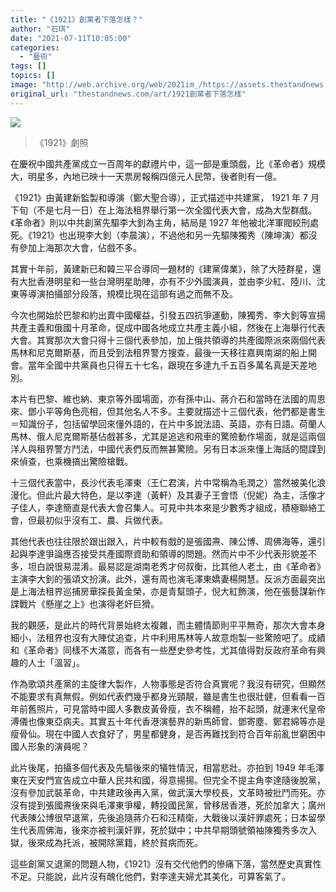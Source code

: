 ```yaml
---
title: "《1921》創黨者下落怎樣？"
author: "石琪"
date: "2021-07-11T10:05:00"
categories:
  - "藝術"
tags: []
topics: []
image: "http://web.archive.org/web/2021im_/https://assets.thestandnews.com/media/photos/1625022104292092367_IPK9U5Q.jpeg"
original_url: "thestandnews.com/art/1921創黨者下落怎樣"
---
```

![](http://web.archive.org/web/2021im_/https://assets.thestandnews.com/media/photos/1625022104292092367_IPK9U5Q.jpeg)
> 《1921》劇照

在慶祝中國共產黨成立一百周年的獻禮片中，這一部是重頭戲，比《革命者》規模大，明星多，內地已映十一天票房報稱四億元人民幣，後者則有一億。

《1921》由黃建新監製和導演（鄭大聖合導），正式描述中共建黨， 1921 年 7 月下旬（不是七月一日）在上海法租界舉行第一次全國代表大會，成為大型群戲。《革命者》則以中共創黨先驅李大釗為主角，結局是 1927 年他被北洋軍閥絞刑處死。《1921》也出現李大釗（李晨演），不過他和另一先驅陳獨秀（陳坤演）都沒有參加上海那次大會，佔戲不多。

其實十年前，黃建新已和韓三平合導同一題材的《建黨偉業》，除了大陸群星，還有大批香港明星和一些台灣明星助陣，亦有不少外國演員，並由李少紅、陸川、沈東等導演拍攝部分段落，規模比現在這部有過之而無不及。

今次也開始於巴黎和約出賣中國權益，引發五四抗爭運動，陳獨秀、李大釗等宣揚共產主義和俄國十月革命，促成中國各地成立共產主義小組，然後在上海舉行代表大會。其實那次大會只得十三個代表參加，加上俄共領導的共產國際派來兩個代表馬林和尼克爾斯基，而且受到法租界警方搜查，最後一天移往嘉興南湖的船上開會。當年全國中共黨員也只得五十七名，跟現在多達九千五百多萬名真是天差地別。

本片有巴黎、維也納、東京等外國場面，亦有孫中山、蔣介石和當時在法國的周恩來、鄧小平等角色亮相，但其他名人不多。主要就描述十三個代表，他們都是書生＝知識份子，包括留學回來懂外語的，在片中多說法語、英語，亦有日語。荷蘭人馬林、俄人尼克爾斯基佔戲甚多，尤其是追逃和飛車的驚險動作場面，就是這兩個洋人與租界警方鬥法，中國代表們反而無甚驚險。另有日本派來懂上海話的間諜到來偵查，也乘機搞出驚險槍戰。

十三個代表當中，長沙代表毛澤東（王仁君演，片中常稱為毛潤之）當然被美化浪漫化。但此片最大特色，是以李達（黃軒）及其妻子王會悟（倪妮）為主，活像才子佳人，李達簡直是代表大會召集人。可見中共本來是少數秀才組成，積極聯絡工會，但最初似乎沒有工、農、兵做代表。

其他代表也往往限於跟出跟入，片中較有戲的是張國燾、陳公博、周佛海等，還引起與李達爭論應否接受共產國際資助和領導的問題。然而片中不少代表形貌差不多，坦白說很易混淆。最易認是湖南老秀才何叔衡，比其他人老土，由《革命者》主演李大釗的張頌文扮演。此外，還有周也演毛澤東嬌妻楊開慧。反派方面最突出是上海法租界巡捕房華探長黃金榮，亦是青幫頭子，倪大紅飾演，他在張藝謀新作諜戰片《懸崖之上》也演得老奸巨猾。

我的觀感，是此片的時代背景始終太複雜，而主體情節則平平無奇，那次大會本身細小，法租界也沒有大陣仗追查，片中利用馬林等人故意炮製一些驚險吧了。成績和《革命者》同樣不大滿意，而各有一些歷史參考性，尤其值得對反政府革命有興趣的人士「溫習」。

作為歌頌共產黨的主旋律大製作，人物事態是否符合真實呢？我沒有研究，但顯然不能要求有真無假。例如代表們幾乎都身光頸靚，雖是書生也很壯健，但看看一百年前舊照片，可見當時中國人多數皮黃骨瘦，衣不稱體，抬不起頭，就連末代皇帝溥儀也像東亞病夫。其實五十年代香港演藝界的新馬師曾、鄧寄塵、鄭君綿等亦是瘦骨仙。現在中國人衣食好了，男星都健身，是否再難找到符合百年前亂世窮困中國人形象的演員呢？

此片後尾，拍攝多個代表及先驅後來的犠牲情況，相當悲壯。亦拍到 1949 年毛澤東在天安門宣告成立中華人民共和國，得意揚揚。但完全不提主角李達隨後脫黨，沒有參加武裝革命，中共建政後再入黨，做武漢大學校長，文革時被批鬥而死。亦沒有提到張國燾後來與毛澤東爭權，轉投國民黨，曾移居香港，死於加拿大；廣州代表陳公博很早退黨，先後追隨蔣介石和汪精衛，大戰後以漢奸罪處死；日本留學生代表周佛海，後來亦被判漢奸罪，死於獄中；中共早期頭號領袖陳獨秀多次入獄，後來成為托派，被開除黨籍，終於貧病而死。

這些創黨又退黨的問題人物，《1921》沒有交代他們的慘痛下落，當然歷史真實性不足。只能說，此片沒有醜化他們，對李達夫婦尤其美化，可算客氣了。
